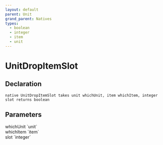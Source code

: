 ```yaml
---
layout: default
parent: Unit
grand_parent: Natives
types:
  - boolean
  - integer
  - item
  - unit
---
```


# UnitDropItemSlot

## Declaration

```
native UnitDropItemSlot takes unit whichUnit, item whichItem, integer slot returns boolean
```

## Parameters
<dl>
  <dt>whichUnit `unit`</dt>
  <dd></dd>

  <dt>whichItem `item`</dt>
  <dd></dd>

  <dt>slot `integer`</dt>
  <dd></dd>
</dl>